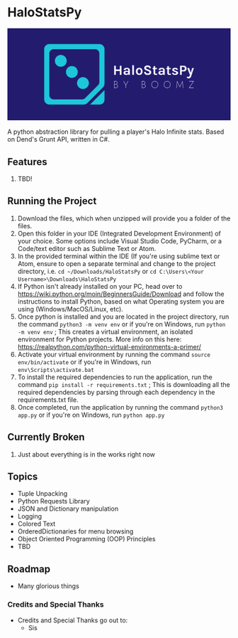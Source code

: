 # HaloStatsPy

![halostatspy-cover-image](https://github.com/snack-boomz/HaloStatsPy/blob/main/img/HaloStatsPy-logo/cover.png)

A python abstraction library for pulling a player's Halo Infinite stats. Based on Dend's Grunt API, written in C#.


## Features

1. TBD!

## Running the Project

1. Download the files, which when unzipped will provide you a folder of the files.
2. Open this folder in your IDE (Integrated Development Environment) of your choice. Some options include Visual Studio Code, PyCharm, or a Code/text editor such as Sublime Text or Atom.
3. In the provided terminal within the IDE (If you're using sublime text or Atom, ensure to open a separate terminal and change to the project directory, i.e. `cd ~/Downloads/HaloStatsPy` or `cd C:\Users\<Your Username>\Downloads\HaloStatsPy`
4. If Python isn't already installed on your PC, head over to https://wiki.python.org/moin/BeginnersGuide/Download and follow the instructions to install Python, based on what Operating system you are using (Windows/MacOS/Linux, etc).
5. Once python is installed and you are located in the project directory, run the command `python3 -m venv env` or if you're on Windows, run `python -m venv env` ; This creates a virtual environment, an isolated environment for Python projects. More info on this here: https://realpython.com/python-virtual-environments-a-primer/
6. Activate your virtual environment by running the command `source env/bin/activate` or if you're in Windows, run ` env\Scripts\activate.bat` 
7. To install the required dependencies to run the application, run the command `pip install -r requirements.txt` ; This is downloading all the required dependencies by parsing through each dependency in the requirements.txt file.
8. Once completed, run the application by running the command `python3 app.py` or if you're on Windows, run `python app.py`

## Currently Broken

1. Just about everything is in the works right now

## Topics

* Tuple Unpacking
* Python Requests Library
* JSON and Dictionary manipulation
* Logging
* Colored Text
* OrderedDictionaries for menu browsing
* Object Oriented Programming (OOP) Principles
* TBD

## Roadmap

* Many glorious things

### Credits and Special Thanks

* Credits and Special Thanks go out to:
  - Sis
